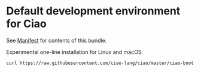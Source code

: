 # Default development environment for Ciao

See [Manifest](Manifest.pl) for contents of this bundle.

Experimental one-line installation for Linux and macOS:
```sh
curl https://raw.githubusercontent.com/ciao-lang/ciao/master/ciao-boot.sh -sSf | sh -s -- get github.com/ciao-lang/devenv
```
